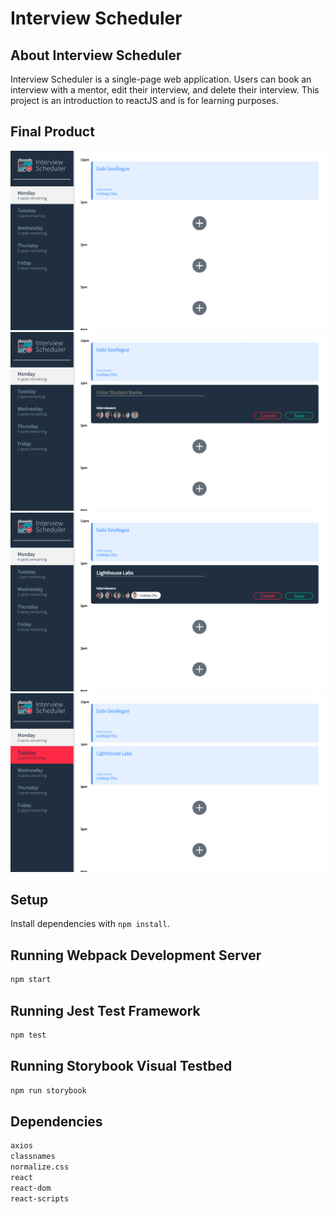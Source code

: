 # Interview Scheduler

## About Interview Scheduler

Interview Scheduler is a single-page web application. Users can book an interview with a mentor, edit their interview, and delete their interview. This project is an introduction to reactJS and is for learning purposes.

## Final Product

!["Home Page"](https://github.com/umrude/scheduler/blob/master/docs/img_home.png?raw=true)
!["Add new appointment"](https://github.com/umrude/scheduler/blob/master/docs/img_add.png?raw=true)
!["New appointment added"](https://github.com/umrude/scheduler/blob/master/docs/img_addName.png?raw=true)
!["New appointment added"](https://github.com/umrude/scheduler/blob/master/docs/img_new.png?raw=true)

## Setup

Install dependencies with `npm install`.

## Running Webpack Development Server

```sh
npm start
```

## Running Jest Test Framework

```sh
npm test
```

## Running Storybook Visual Testbed

```sh
npm run storybook
```

## Dependencies

```sh
axios
classnames
normalize.css
react
react-dom
react-scripts
```
